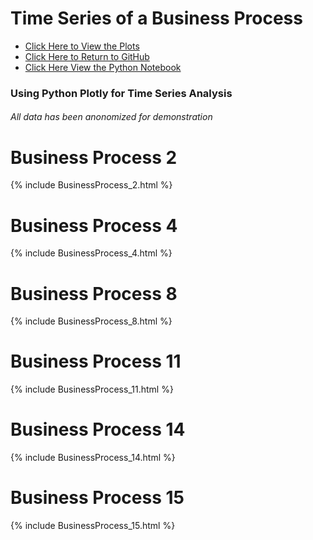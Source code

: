 # Time Series of a Business Process
- <a href='https://tydatasci.github.io/Timeseries-ofaBusinessProcess/'>Click Here to View the Plots</a>
- <a href='https://github.com/TyDataSci/Timeseries-ofaBusinessProcess'>Click Here to Return to GitHub</a>
- <a href='https://github.com/TyDataSci/Timeseries-ofaBusinessProcess/blob/main/processTimeseries_anon.ipynb'>Click Here View the Python Notebook</a>


### Using Python Plotly for Time Series Analysis
###### All data has been anonomized for demonstration

# Business Process 2
{% include BusinessProcess_2.html %}
# Business Process 4
{% include BusinessProcess_4.html %}
# Business Process 8
{% include BusinessProcess_8.html %}
# Business Process 11
{% include BusinessProcess_11.html %}
# Business Process 14
{% include BusinessProcess_14.html %}
# Business Process 15
{% include BusinessProcess_15.html %}


